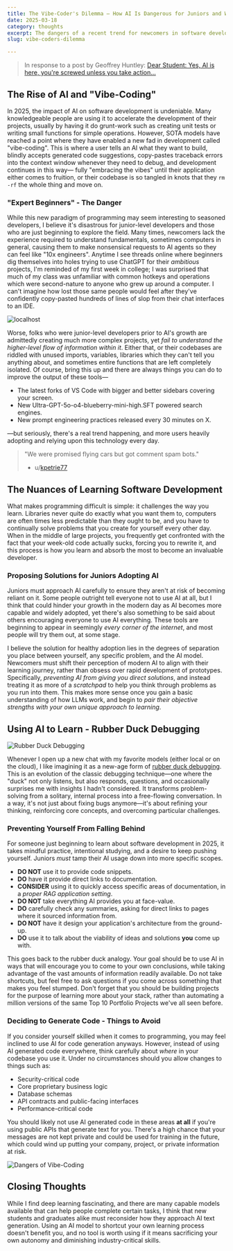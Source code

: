```yaml
---
title: The Vibe-Coder's Dilemma – How AI Is Dangerous for Juniors and What To Do About It
date: 2025-03-18
category: thoughts
excerpt: The dangers of a recent trend for newcomers in software development.
slug: vibe-coders-dilemma

---
```


> In response to a post by Geoffrey Huntley: [Dear Student: Yes, AI is here, you're screwed unless you take action...](https://ghuntley.com/screwed/)

## The Rise of AI and "Vibe-Coding"

In 2025, the impact of AI on software development is undeniable. Many knowledgeable people are using it to accelerate the development of their projects, usually by having it do grunt-work such as creating unit tests or writing small functions for simple operations. However, SOTA models have reached a point where they have enabled a new fad in development called "vibe-coding". This is where a user tells an AI what they want to build, blindly accepts generated code suggestions, copy-pastes traceback errors into the context window whenever they need to debug, and development continues in this way— fully "embracing the vibes" until their application either comes to fruition, or their codebase is so tangled in knots that they `rm -rf` the whole thing and move on.

### "Expert Beginners" - The Danger

While this new paradigm of programming may seem interesting to seasoned developers, I believe it's disastrous for junior-level developers and those who are just beginning to explore the field. Many times, newcomers lack the experience required to understand fundamentals, sometimes computers in general, causing them to make nonsensical requests to AI agents so they can feel like "10x engineers". Anytime I see threads online where beginners dig themselves into holes trying to use ChatGPT for their *ambitious* projects, I'm reminded of my first week in college; I was surprised that much of my class was unfamiliar with common hotkeys and operations which were second-nature to anyone who grew up around a computer. I can't imagine how lost those same people would feel after they've confidently copy-pasted hundreds of lines of slop from their chat interfaces to an IDE.

![localhost](https://preview.redd.it/ai-is-taking-over-v0-l2pzxryu5gxa1.jpg?auto=webp&s=5698e400ee5dd1282ca511d4baee9acfb430800b)

Worse, folks who were junior-level developers prior to AI's growth are admittedly creating much more complex projects, yet *fail to understand the higher-level flow of information within it*. Either that, or their codebases are riddled with unused imports, variables, libraries which they can't tell you anything about, and sometimes entire functions that are left completely isolated. Of course, bring this up and there are always things you can do to improve the output of these tools—

- The latest forks of VS Code with bigger and better sidebars covering your screen.
- New Ultra-GPT-5o-o4-blueberry-mini-high.SFT powered search engines.
- New prompt engineering practices released every 30 minutes on X.

—but seriously, there's a real trend happening, and more users heavily adopting and relying upon this technology every day.

> "We were promised flying cars but got comment spam bots."
> 	- u/[kpetrie77](https://www.reddit.com/r/GenX/comments/1g8bumd/comment/lsxadcr/?utm_source=share&utm_medium=web3x&utm_name=web3xcss&utm_term=1&utm_content=share_button)

## The Nuances of Learning Software Development

What makes programming difficult is simple: it challenges the way you learn. Libraries never quite do exactly what you want them to, computers are often times less predictable than they ought to be, and you have to continually solve problems that you create for yourself every other day. When in the middle of large projects, you frequently get confronted with the fact that your week-old code actually sucks, forcing you to rewrite it, and this process is how you learn and absorb the most to become an invaluable developer.

### Proposing Solutions for Juniors Adopting AI

Juniors must approach AI carefully to ensure they aren't at risk of becoming reliant on it. Some people outright tell everyone not to use AI at all, but I think that could hinder your growth in the modern day as AI becomes more capable and widely adopted, yet there's also something to be said about others encouraging everyone to use AI everything. These tools are beginning to appear in seemingly *every corner of the internet*, and most people will try them out, at some stage.

I believe the solution for healthy adoption lies in the degrees of separation you place between yourself, any specific problem, and the AI model. Newcomers must shift their perception of modern AI to align with their learning journey, rather than obsess over rapid development of prototypes. Specifically, *preventing AI from giving you direct solutions*, and instead treating it as more of a *scratchpad* to help you think through problems as you run into them. This makes more sense once you gain a basic understanding of how LLMs work, and begin to *pair their objective strengths with your own unique approach to learning*.

## Using AI to Learn - Rubber Duck Debugging

![Rubber Duck Debugging](https://storage.googleapis.com/duckly-blog/2019/10/IMG_7540.jpeg)

Whenever I open up a new chat with my favorite models (either local or on the cloud), I like imagining it as a new-age form of [rubber duck debugging](https://en.wikipedia.org/wiki/Rubber_duck_debugging). This is an evolution of the classic debugging technique—one where the "duck" not only listens, but also responds, questions, and occasionally surprises me with insights I hadn't considered. It transforms problem-solving from a solitary, internal process into a free-flowing conversation. In a way, it's not just about fixing bugs anymore—it's about refining your thinking, reinforcing core concepts, and overcoming particular challenges.

### Preventing Yourself From Falling Behind

For someone just beginning to learn about software development in 2025, it takes mindful practice, intentional studying, and a desire to keep pushing yourself. Juniors *must* tamp their AI usage down into more specific scopes.

- **DO NOT** use it to provide code snippets.
- **DO** have it provide direct links to documentation.
- **CONSIDER** using it to quickly access specific areas of documentation, in a *proper RAG application setting*.
- **DO NOT** take everything AI provides you at face-value.
- **DO** carefully check any summaries, asking for direct links to pages where it sourced information from.
- **DO NOT** have it design your application's architecture from the ground-up.
- **DO** use it to talk about the viability of ideas and solutions **you** come up with.

This goes back to the rubber duck analogy. Your goal should be to use AI in ways that will encourage you to come to your own conclusions, while taking advantage of the vast amounts of information readily available. Do not take shortcuts, but feel free to ask questions if you come across something that makes you feel stumped. Don't forget that you should be building projects for the purpose of learning more about your stack, rather than automating a million versions of the same Top 10 Portfolio Projects we've all seen before.

### Deciding to Generate Code - Things to Avoid

If you consider yourself skilled when it comes to programming, you may feel inclined to use AI for code generation anyways. However, instead of using AI generated code everywhere, think carefully about *where* in your codebase you use it. Under no circumstances should you allow changes to things such as:

- Security-critical code
- Core proprietary business logic
- Database schemas
- API contracts and public-facing interfaces
- Performance-critical code

You should likely not use AI generated code in these areas **at all** if you're using public APIs that generate text for you. There's a high chance that your messages are not kept private and could be used for training in the future, which could wind up putting your company, project, or private information at risk.

![Dangers of Vibe-Coding](https://i.redd.it/acp1k9csabpe1.png)

## Closing Thoughts

While I find deep learning fascinating, and there are many capable models available that can help people complete certain tasks, I think that new students and graduates alike must reconsider how they approach AI text generation. Using an AI model to shortcut your own learning process doesn't benefit you, and no tool is worth using if it means sacrificing your own autonomy and diminishing industry-critical skills.

